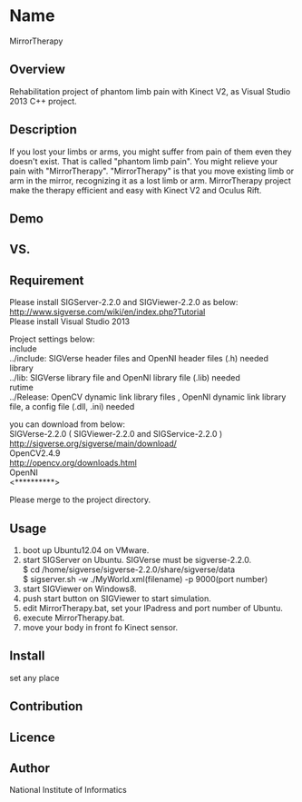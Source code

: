 Name
====
MirrorTherapy  

## Overview  
 Rehabilitation project of phantom limb pain with Kinect V2, as Visual Studio 2013 C++ project.

## Description
 If you lost your limbs or arms, you might suffer from pain of them even they doesn't exist. 
 That is called "phantom limb pain". You might relieve your pain with "MirrorTherapy". 
 "MirrorTherapy" is that you move existing limb or arm in the  mirror, recognizing it as a lost limb or arm. 
 MirrorTherapy project make the therapy efficient and easy with Kinect V2 and Oculus Rift. 

## Demo

## VS. 

## Requirement
 Please install SIGServer-2.2.0 and SIGViewer-2.2.0 as below:  
 <http://www.sigverse.com/wiki/en/index.php?Tutorial>  
 Please install Visual Studio 2013  
   
 Project settings below:  
 include  
 ../include: SIGVerse header files and OpenNI header files (.h) needed  
 library  
 ../lib: SIGVerse library file and OpenNI library file (.lib) needed  
 rutime  
 ../Release: OpenCV dynamic link library files , OpenNI dynamic link library file, a config file (.dll, .ini) needed  

 you can download from below:  
 SIGVerse-2.2.0 ( SIGViewer-2.2.0 and SIGService-2.2.0 )  
 <http://sigverse.org/sigverse/main/download/>  
 OpenCV2.4.9  
 <http://opencv.org/downloads.html>  
 OpenNI  
 <**********>  

 Please merge to the project directory.  

## Usage  
 1. boot up Ubuntu12.04 on VMware.
 2. start SIGServer on Ubuntu. SIGVerse must be sigverse-2.2.0.  
    $ cd /home/sigverse/sigverse-2.2.0/share/sigverse/data  
    $ sigserver.sh -w ./MyWorld.xml(filename) -p 9000(port number)  
 3. start SIGViewer on Windows8.
 4. push start button on SIGViewer to start simulation.
 5. edit MirrorTherapy.bat, set your IPadress and port number of Ubuntu.
 6. execute MirrorTherapy.bat.
 7. move your body in front fo Kinect sensor.

## Install
 set any place  

## Contribution

## Licence

## Author
 National Institute of Informatics  
 